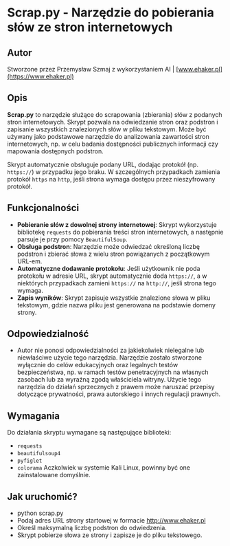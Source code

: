 # Scrap.py - Narzędzie do pobierania słów ze stron internetowych

## Autor
Stworzone przez Przemysław Szmaj z wykorzystaniem AI | [www.ehaker.pl](https://www.ehaker.pl)

## Opis

**Scrap.py** to narzędzie służące do scrapowania (zbierania) słów z podanych stron internetowych. Skrypt pozwala na odwiedzanie stron oraz podstron i zapisanie wszystkich znalezionych słów w pliku tekstowym. Może być używany jako podstawowe narzędzie do analizowania zawartości stron internetowych, np. w celu badania dostępności publicznych informacji czy mapowania dostępnych podstron.

Skrypt automatycznie obsługuje podany URL, dodając protokół (np. `https://`) w przypadku jego braku. W szczególnych przypadkach zamienia protokół `https` na `http`, jeśli strona wymaga dostępu przez nieszyfrowany protokół.

## Funkcjonalności

- **Pobieranie słów z dowolnej strony internetowej**: Skrypt wykorzystuje bibliotekę `requests` do pobierania treści stron internetowych, a następnie parsuje je przy pomocy `BeautifulSoup`.
- **Obsługa podstron**: Narzędzie może odwiedzać określoną liczbę podstron i zbierać słowa z wielu stron powiązanych z początkowym URL-em.
- **Automatyczne dodawanie protokołu**: Jeśli użytkownik nie poda protokołu w adresie URL, skrypt automatycznie doda `https://`, a w niektórych przypadkach zamieni `https://` na `http://`, jeśli strona tego wymaga.
- **Zapis wyników**: Skrypt zapisuje wszystkie znalezione słowa w pliku tekstowym, gdzie nazwa pliku jest generowana na podstawie domeny strony.

## Odpowiedzialność 


- Autor nie ponosi odpowiedzialności za jakiekolwiek nielegalne lub niewłaściwe użycie tego narzędzia. Narzędzie zostało stworzone wyłącznie do celów edukacyjnych oraz legalnych testów bezpieczeństwa, np. w ramach testów penetracyjnych na własnych zasobach lub za wyraźną zgodą właściciela witryny. Użycie tego narzędzia do działań sprzecznych z prawem może naruszać przepisy dotyczące prywatności, prawa autorskiego i innych regulacji prawnych.

## Wymagania

Do działania skryptu wymagane są następujące biblioteki:

- `requests`
- `beautifulsoup4`
- `pyfiglet`
- `colorama`
Aczkolwiek w systemie Kali Linux, powinny być one zainstalowane domyślnie.

## Jak uruchomić?
- python scrap.py
- Podaj adres URL strony startowej w formacie http://www.ehaker.pl
- Określ maksymalną liczbę podstron do odwiedzenia.
- Skrypt pobierze słowa ze strony i zapisze je do pliku tekstowego.
